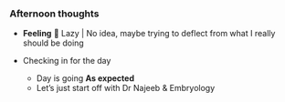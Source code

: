 
### Afternoon thoughts

- **Feeling** 😤 Lazy | No idea, maybe trying to deflect from what I really should be doing

- Checking in for the day
	- Day is going **As expected**
	- Let’s just start off with Dr Najeeb & Embryology

